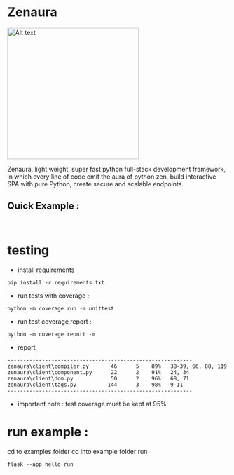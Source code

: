 # Zenaura 

<img title="a title" alt="Alt text" src="./assets/logo.png" width="300" height="300" />

Zenaura, light weight, super fast python full-stack development framework, in which every line of code emit the aura of python zen, build interactive SPA with pure Python, create secure and scalable endpoints.

## Quick Example : 

```Python
	    
```

# testing 
- install requirements 
```
pip install -r requirements.txt 
```
- run tests with coverage : 
```
python -m coverage run -m unittest
```

- run test coverage report :
```
python -m coverage report -m
```

- report 
```
-----------------------------------------------------------
zenaura\client\compiler.py       46      5    89%   38-39, 66, 88, 119
zenaura\client\component.py      22      2    91%   24, 34
zenaura\client\dom.py            50      2    96%   68, 71
zenaura\client\tags.py          144      3    98%   9-11
-----------------------------------------------------------
```

- important note : test coverage must be kept at 95%

# run example :

cd to examples folder
cd into example folder 
run 
```
flask --app hello run
```